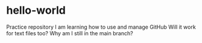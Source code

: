 # hello-world
Practice repository
I am learning how to use and manage GitHub
Will it work for text files too?
Why am I still in the main branch?
